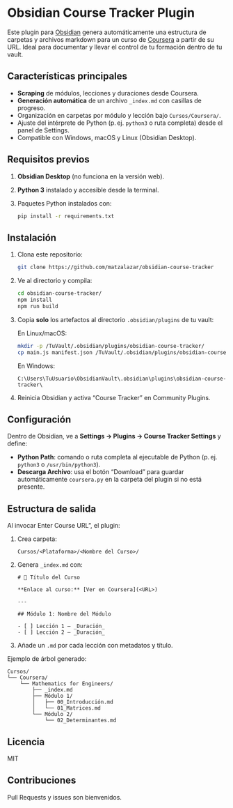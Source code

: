 # Obsidian Course Tracker Plugin

Este plugin para [Obsidian](https://obsidian.md/) genera automáticamente una estructura de carpetas y archivos markdown para un curso de [Coursera](https://www.coursera.org/) a partir de su URL. Ideal para documentar y llevar el control de tu formación dentro de tu vault.

## Características principales

- **Scraping** de módulos, lecciones y duraciones desde Coursera.  
- **Generación automática** de un archivo `_index.md` con casillas de progreso.  
- Organización en carpetas por módulo y lección bajo `Cursos/Coursera/`.  
- Ajuste del intérprete de Python (p. ej. `python3` o ruta completa) desde el panel de Settings.  
- Compatible con Windows, macOS y Linux (Obsidian Desktop).

## Requisitos previos

1. **Obsidian Desktop** (no funciona en la versión web).  
2. **Python 3** instalado y accesible desde la terminal.  
3. Paquetes Python instalados con:

   ```bash
   pip install -r requirements.txt
   ```

## Instalación

1. Clona este repositorio:

   ```bash
   git clone https://github.com/matzalazar/obsidian-course-tracker
   ```

2. Ve al directorio y compila:

   ```bash
   cd obsidian-course-tracker/
   npm install  
   npm run build  
   ```

3. Copia **solo** los artefactos al directorio `.obsidian/plugins` de tu vault:

   En Linux/macOS:
   ```bash
   mkdir -p /TuVault/.obsidian/plugins/obsidian-course-tracker/
   cp main.js manifest.json /TuVault/.obsidian/plugins/obsidian-course-tracker/
   ```

   En Windows:
   ```
   C:\Users\TuUsuario\ObsidianVault\.obsidian\plugins\obsidian-course-tracker\
   ```

4. Reinicia Obsidian y activa “Course Tracker” en Community Plugins.

## Configuración

Dentro de Obsidian, ve a **Settings → Plugins → Course Tracker Settings** y define:

- **Python Path**: comando o ruta completa al ejecutable de Python (p. ej. `python3` o `/usr/bin/python3`).
- **Descarga Archivo**: usa el botón “Download” para guardar automáticamente `coursera.py` en la carpeta del plugin si no está presente.

## Estructura de salida

Al invocar Enter Course URL”, el plugin:

1. Crea carpeta:

   ```
   Cursos/<Plataforma>/<Nombre del Curso>/
   ```

2. Genera `_index.md` con:

   ```
   # 📘 Título del Curso

   **Enlace al curso:** [Ver en Coursera](<URL>)

   ---

   ## Módulo 1: Nombre del Módulo

   - [ ] Lección 1 — _Duración_
   - [ ] Lección 2 — _Duración_
   ```

3. Añade un `.md` por cada lección con metadatos y título.

Ejemplo de árbol generado:

```
Cursos/
└── Coursera/
    └── Mathematics for Engineers/
        ├── _index.md
        ├── Módulo 1/
        │   ├── 00_Introducción.md
        │   └── 01_Matrices.md
        └── Módulo 2/
            └── 02_Determinantes.md
```

## Licencia

MIT

## Contribuciones

Pull Requests y issues son bienvenidos.